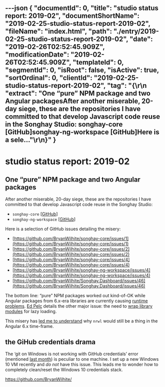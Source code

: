 ---json
{
  "documentId": 0,
  "title": "studio status report: 2019-02",
  "documentShortName": "2019-02-25-studio-status-report-2019-02",
  "fileName": "index.html",
  "path": "./entry/2019-02-25-studio-status-report-2019-02",
  "date": "2019-02-26T02:52:45.909Z",
  "modificationDate": "2019-02-26T02:52:45.909Z",
  "templateId": 0,
  "segmentId": 0,
  "isRoot": false,
  "isActive": true,
  "sortOrdinal": 0,
  "clientId": "2019-02-25-studio-status-report-2019-02",
  "tag": "{\r\n  \"extract\": \"One “pure” NPM package and two Angular packagesAfter another miserable, 20-day siege, these are the repositories I have committed to that develop Javascript code reuse in the Songhay Studio: songhay-core [GitHub]songhay-ng-workspace [GitHub]Here is a sele...\"\r\n}"
}
---

# studio status report: 2019-02

## One “pure” NPM package and two Angular packages

After another miserable, 20-day siege, these are the repositories I have committed to that develop Javascript code reuse in the Songhay Studio:

* `songhay-core` [[GitHub](https://github.com/BryanWilhite/songhay-core)]
* `songhay-ng-workspace` [[GitHub](https://github.com/BryanWilhite/songhay-ng-workspace)]

Here is a selection of GitHub issues detailing the misery:

* [https://github.com/BryanWilhite/songhay-core/issues/1](https://github.com/BryanWilhite/songhay-core/issues/1)
* [https://github.com/BryanWilhite/songhay-core/issues/2](https://github.com/BryanWilhite/songhay-core/issues/2)
* [https://github.com/BryanWilhite/songhay-core/issues/4](https://github.com/BryanWilhite/songhay-core/issues/4)
* [https://github.com/BryanWilhite/songhay-ng-workspace/issues/4](https://github.com/BryanWilhite/songhay-ng-workspace/issues/4)
* [https://github.com/BryanWilhite/Songhay.Dashboard/issues/46](https://github.com/BryanWilhite/Songhay.Dashboard/issues/46)

The bottom line: “pure” NPM packages worked out kind-of-OK while Angular packages from 6.x-era libraries are currently causing [runtime problems](https://github.com/BryanWilhite/Songhay.Dashboard/issues/48). [Ed Pelc](https://twitter.com/ed_pelc) details the other major issue: the need to [wrap library modules](https://youtu.be/nP7Yodr-WUA?t=1340) for lazy loading.

This misery has [led me to understand](https://github.com/BryanWilhite/songhay-ng-workspace/issues/4#issuecomment-465367238) why `nrwl` would still be a thing in the Angular 6.x time-frame.

## the GiHub credentials drama

The ‘git on Windows is not working with GitHub credentials’ error (mentioned [last month](http://songhayblog.azurewebsites.net/blog/entry/studio-status-report-2019-01)) is peculiar to one machine. I set up a new Windows 10 VM recently and *do not* have this issue. This leads me to wonder how to completely clean/reset the Windows 10 credentials stack.

<https://github.com/BryanWilhite/>
